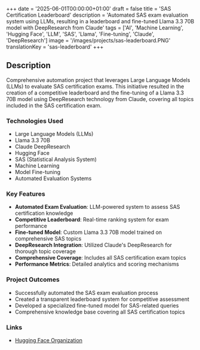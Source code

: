 +++
date = '2025-06-01T00:00:00+01:00'
draft = false
title = 'SAS Certification Leaderboard'
description = 'Automated SAS exam evaluation system using LLMs, resulting in a leaderboard and fine-tuned Llama 3.3 70B model with DeepResearch from Claude'
tags = ['AI', 'Machine Learning', 'Hugging Face', 'LLM', 'SAS', 'Llama', 'Fine-tuning', 'Claude', 'DeepResearch']
image = '/images/projects/sas-leaderboard.PNG'
translationKey = 'sas-leaderboard'
+++

## Description

Comprehensive automation project that leverages Large Language Models (LLMs) to evaluate SAS certification exams. This initiative resulted in the creation of a competitive leaderboard and the fine-tuning of a Llama 3.3 70B model using DeepResearch technology from Claude, covering all topics included in the SAS certification exam.

### Technologies Used

- Large Language Models (LLMs)
- Llama 3.3 70B
- Claude DeepResearch
- Hugging Face
- SAS (Statistical Analysis System)
- Machine Learning
- Model Fine-tuning
- Automated Evaluation Systems

### Key Features

- **Automated Exam Evaluation**: LLM-powered system to assess SAS certification knowledge
- **Competitive Leaderboard**: Real-time ranking system for exam performance
- **Fine-tuned Model**: Custom Llama 3.3 70B model trained on comprehensive SAS topics
- **DeepResearch Integration**: Utilized Claude's DeepResearch for thorough topic coverage
- **Comprehensive Coverage**: Includes all SAS certification exam topics
- **Performance Metrics**: Detailed analytics and scoring mechanisms

### Project Outcomes

- Successfully automated the SAS exam evaluation process
- Created a transparent leaderboard system for competitive assessment
- Developed a specialized fine-tuned model for SAS-related queries
- Comprehensive knowledge base covering all SAS certification topics

### Links

- [Hugging Face Organization](https://huggingface.co/SASLeaderboard)
